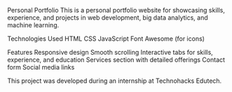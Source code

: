 Personal Portfolio
This is a personal portfolio website for showcasing skills, experience, and projects in web development, big data analytics, and machine learning.

Technologies Used
HTML
CSS
JavaScript
Font Awesome (for icons)

Features
Responsive design
Smooth scrolling
Interactive tabs for skills, experience, and education
Services section with detailed offerings
Contact form
Social media links

This project was developed during an internship at Technohacks Edutech.
